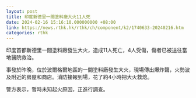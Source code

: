 ```yaml
---
layout: post
title: 印度新德里一間塗料廠大火11人死
date: 2024-02-16 15:16:10.000000000 +08:00
link: https://news.rthk.hk/rthk/ch/component/k2/1740633-20240216.htm
categories: rthk
---
```


印度首都新德里一間塗料廠發生大火，造成11人死亡，4人受傷，傷者已被送往當地醫院救治。

事發於昨晚，位於波爾格爾地區的一間塗料廠發生大火，現場傳出爆炸聲，火勢波及附近的房屋和商店。消防接報到場，花了約4小時把大火救熄。

警方表示，暫時未知起火原因，正進行調查。
